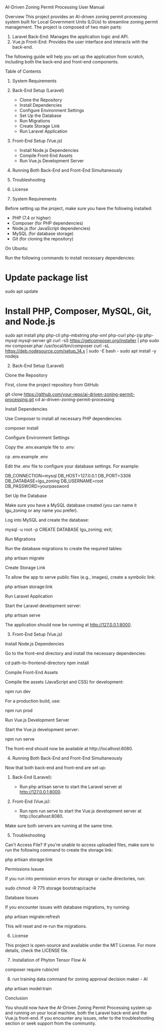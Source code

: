 AI-Driven Zoning Permit Processing User Manual

Overview
This project provides an AI-driven zoning permit processing system built for Local Government Units (LGUs) to streamline zoning permit management. The project is composed of two main parts:
1. Laravel Back-End: Manages the application logic and API.
2. Vue.js Front-End: Provides the user interface and interacts with the back-end.

The following guide will help you set up the application from scratch, including both the back-end and front-end components.

Table of Contents
1. System Requirements
2. Back-End Setup (Laravel)
    - Clone the Repository
    - Install Dependencies
    - Configure Environment Settings
    - Set Up the Database
    - Run Migrations
    - Create Storage Link
    - Run Laravel Application
3. Front-End Setup (Vue.js)
    - Install Node.js Dependencies
    - Compile Front-End Assets
    - Run Vue.js Development Server
4. Running Both Back-End and Front-End Simultaneously
5. Troubleshooting
6. License

1. System Requirements

Before setting up the project, make sure you have the following installed:

- PHP (7.4 or higher)
- Composer (for PHP dependencies)
- Node.js (for JavaScript dependencies)
- MySQL (for database storage)
- Git (for cloning the repository)

On Ubuntu:

Run the following commands to install necessary dependencies:

# Update package list
sudo apt update

# Install PHP, Composer, MySQL, Git, and Node.js
sudo apt install php php-cli php-mbstring php-xml php-curl php-zip php-mysql mysql-server git
curl -sS https://getcomposer.org/installer | php
sudo mv composer.phar /usr/local/bin/composer
curl -sL https://deb.nodesource.com/setup_14.x | sudo -E bash -
sudo apt install -y nodejs

2. Back-End Setup (Laravel)

Clone the Repository

First, clone the project repository from GitHub:

git clone https://github.com/your-repo/ai-driven-zoning-permit-processing.git
cd ai-driven-zoning-permit-processing

Install Dependencies

Use Composer to install all necessary PHP dependencies:

composer install

Configure Environment Settings

Copy the .env.example file to .env:

cp .env.example .env

Edit the .env file to configure your database settings. For example:

DB_CONNECTION=mysql
DB_HOST=127.0.0.1
DB_PORT=3306
DB_DATABASE=lgu_zoning
DB_USERNAME=root
DB_PASSWORD=yourpassword

Set Up the Database

Make sure you have a MySQL database created (you can name it lgu_zoning or any name you prefer).

Log into MySQL and create the database:

mysql -u root -p
CREATE DATABASE lgu_zoning;
exit;

Run Migrations

Run the database migrations to create the required tables:

php artisan migrate

Create Storage Link

To allow the app to serve public files (e.g., images), create a symbolic link:

php artisan storage:link

Run Laravel Application

Start the Laravel development server:

php artisan serve

The application should now be running at http://127.0.0.1:8000.

3. Front-End Setup (Vue.js)

Install Node.js Dependencies

Go to the front-end directory and install the necessary dependencies:

cd path-to-frontend-directory
npm install

Compile Front-End Assets

Compile the assets (JavaScript and CSS) for development:

npm run dev

For a production build, use:

npm run prod

Run Vue.js Development Server

Start the Vue.js development server:

npm run serve

The front-end should now be available at http://localhost:8080.

4. Running Both Back-End and Front-End Simultaneously

Now that both back-end and front-end are set up:

1. Back-End (Laravel):
   - Run php artisan serve to start the Laravel server at http://127.0.0.1:8000.

2. Front-End (Vue.js):
   - Run npm run serve to start the Vue.js development server at http://localhost:8080.

Make sure both servers are running at the same time.

5. Troubleshooting

Can't Access File?
If you're unable to access uploaded files, make sure to run the following command to create the storage link:

php artisan storage:link

Permissions Issues

If you run into permission errors for storage or cache directories, run:

sudo chmod -R 775 storage bootstrap/cache

Database Issues

If you encounter issues with database migrations, try running:

php artisan migrate:refresh

This will reset and re-run the migrations.

6. License

This project is open-source and available under the MIT License. For more details, check the LICENSE file.


7. Installation of Phyton Tensor Flow Ai

composer require rubix/ml

8. run training data command for zoning approval decision maker - AI

php artisan model:train

Conclusion

You should now have the AI-Driven Zoning Permit Processing system up and running on your local machine, both the Laravel back-end and the Vue.js front-end. If you encounter any issues, refer to the troubleshooting section or seek support from the community.
